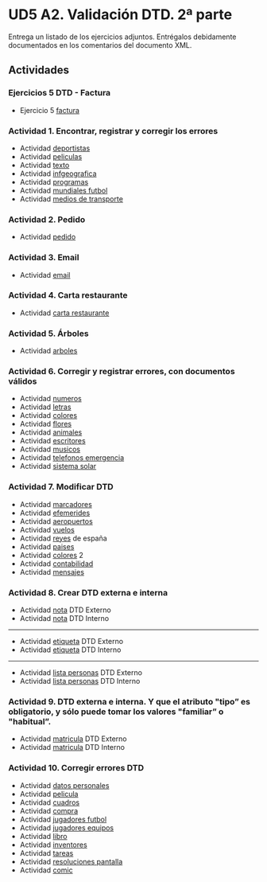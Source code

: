 # UD5 A2. Validación DTD. 2ª parte

Entrega un listado de los ejercicios adjuntos. Entrégalos debidamente documentados en los comentarios del documento XML.

## Actividades
### Ejercicios 5 DTD - Factura
- Ejercicio 5 [factura](./ficheros_xml/ej5_factura.xml)
### Actividad 1. Encontrar, registrar y corregir los errores
- Actividad [deportistas](./ficheros_xml/deportistas.xml)
- Actividad [peliculas](./ficheros_xml/peliculas.xml)
- Actividad [texto](./ficheros_xml/texto.xml)
- Actividad [infgeografica](./ficheros_xml/infgeografica.xml)
- Actividad [programas](./ficheros_xml/programas.xml)
- Actividad [mundiales futbol](./ficheros_xml/mundiales_futbol.xml)
- Actividad [medios de transporte](./ficheros_xml/medios_transporte.xml)
### Actividad 2. Pedido
- Actividad [pedido](./ficheros_xml/pedidos.xml)
### Actividad 3. Email
- Actividad [email](./ficheros_xml/email_bill.xml)
### Actividad 4. Carta restaurante
- Actividad [carta restaurante](./ficheros_xml/carta_restaurante.xml)
### Actividad 5. Árboles
- Actividad [arboles](./ficheros_xml/arboles.xml)
### Actividad 6. Corregir y registrar errores, con documentos válidos
- Actividad [numeros](./ficheros_xml/numeros.xml)
- Actividad [letras](./ficheros_xml/letras.xml)
- Actividad [colores](./ficheros_xml/colores.xml)
- Actividad [flores](./ficheros_xml/flores.xml)
- Actividad [animales](./ficheros_xml/animales.xml)
- Actividad [escritores](./ficheros_xml/escritores.xml)
- Actividad [musicos](./ficheros_xml/musicos.xml)
- Actividad [telefonos emergencia](./ficheros_xml/telefonos_emergencia.xml)
- Actividad [sistema solar](./ficheros_xml/sistema_solar.xml)
### Actividad 7. Modificar DTD
- Actividad [marcadores](./ficheros_xml/marcadores.xml)
- Actividad [efemerides](./ficheros_xml/efemerides.xml)
- Actividad [aeropuertos](./ficheros_xml/aeropuertos.xml)
- Actividad [vuelos](./ficheros_xml/vuelos.xml)
- Actividad [reyes](./ficheros_xml/reyes_esp.xml) de españa
- Actividad [paises](./ficheros_xml/paises.xml)
- Actividad [colores](./ficheros_xml/colores_2.xml) 2
- Actividad [contabilidad](./ficheros_xml/contabilidad.xml)
- Actividad [mensajes](./ficheros_xml/mensajes.xml)
### Actividad 8. Crear DTD externa e interna
- Actividad [nota](./ficheros_xml/Documento1.xml) DTD Externo
- Actividad [nota](./ficheros_xml/Documento1_v2.xml) DTD Interno
---
- Actividad [etiqueta](./ficheros_xml/Documento2.xml) DTD Externo
- Actividad [etiqueta](./ficheros_xml/Documento2_v2.xml) DTD Interno
---
- Actividad [lista personas](./ficheros_xml/Documento3.xml) DTD Externo
- Actividad [lista personas](./ficheros_xml/Documento3_v2.xml) DTD Interno
### Actividad 9. DTD externa e interna. Y que el atributo "tipo” es obligatorio, y sólo puede tomar los valores "familiar” o "habitual”.
- Actividad [matricula](./ficheros_xml/Documento4.xml) DTD Externo
- Actividad [matricula](./ficheros_xml/Documento4_v2.xml) DTD Interno
### Actividad 10. Corregir errores DTD
- Actividad [datos personales](./ficheros_xml/datos_personales.xml)
- Actividad [pelicula](./ficheros_xml/pelicula.xml)
- Actividad [cuadros](./ficheros_xml/cuadros.xml)
- Actividad [compra](./ficheros_xml/compra.xml)
- Actividad [jugadores futbol](./ficheros_xml/jugadores_futbol.xml)
- Actividad [jugadores equipos](./ficheros_xml/jugadores_equipos.xml)
- Actividad [libro](./ficheros_xml/libro.xml)
- Actividad [inventores](./ficheros_xml/inventores.xml)
- Actividad [tareas](./ficheros_xml/tareas.xml)
- Actividad [resoluciones pantalla](./ficheros_xml/resoluciones_pantalla.xml)
- Actividad [comic](./ficheros_xml/comic.xml)